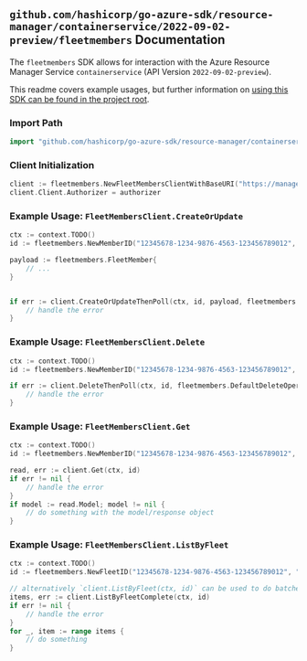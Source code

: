 
## `github.com/hashicorp/go-azure-sdk/resource-manager/containerservice/2022-09-02-preview/fleetmembers` Documentation

The `fleetmembers` SDK allows for interaction with the Azure Resource Manager Service `containerservice` (API Version `2022-09-02-preview`).

This readme covers example usages, but further information on [using this SDK can be found in the project root](https://github.com/hashicorp/go-azure-sdk/tree/main/docs).

### Import Path

```go
import "github.com/hashicorp/go-azure-sdk/resource-manager/containerservice/2022-09-02-preview/fleetmembers"
```


### Client Initialization

```go
client := fleetmembers.NewFleetMembersClientWithBaseURI("https://management.azure.com")
client.Client.Authorizer = authorizer
```


### Example Usage: `FleetMembersClient.CreateOrUpdate`

```go
ctx := context.TODO()
id := fleetmembers.NewMemberID("12345678-1234-9876-4563-123456789012", "example-resource-group", "fleetValue", "fleetMemberValue")

payload := fleetmembers.FleetMember{
	// ...
}


if err := client.CreateOrUpdateThenPoll(ctx, id, payload, fleetmembers.DefaultCreateOrUpdateOperationOptions()); err != nil {
	// handle the error
}
```


### Example Usage: `FleetMembersClient.Delete`

```go
ctx := context.TODO()
id := fleetmembers.NewMemberID("12345678-1234-9876-4563-123456789012", "example-resource-group", "fleetValue", "fleetMemberValue")

if err := client.DeleteThenPoll(ctx, id, fleetmembers.DefaultDeleteOperationOptions()); err != nil {
	// handle the error
}
```


### Example Usage: `FleetMembersClient.Get`

```go
ctx := context.TODO()
id := fleetmembers.NewMemberID("12345678-1234-9876-4563-123456789012", "example-resource-group", "fleetValue", "fleetMemberValue")

read, err := client.Get(ctx, id)
if err != nil {
	// handle the error
}
if model := read.Model; model != nil {
	// do something with the model/response object
}
```


### Example Usage: `FleetMembersClient.ListByFleet`

```go
ctx := context.TODO()
id := fleetmembers.NewFleetID("12345678-1234-9876-4563-123456789012", "example-resource-group", "fleetValue")

// alternatively `client.ListByFleet(ctx, id)` can be used to do batched pagination
items, err := client.ListByFleetComplete(ctx, id)
if err != nil {
	// handle the error
}
for _, item := range items {
	// do something
}
```
